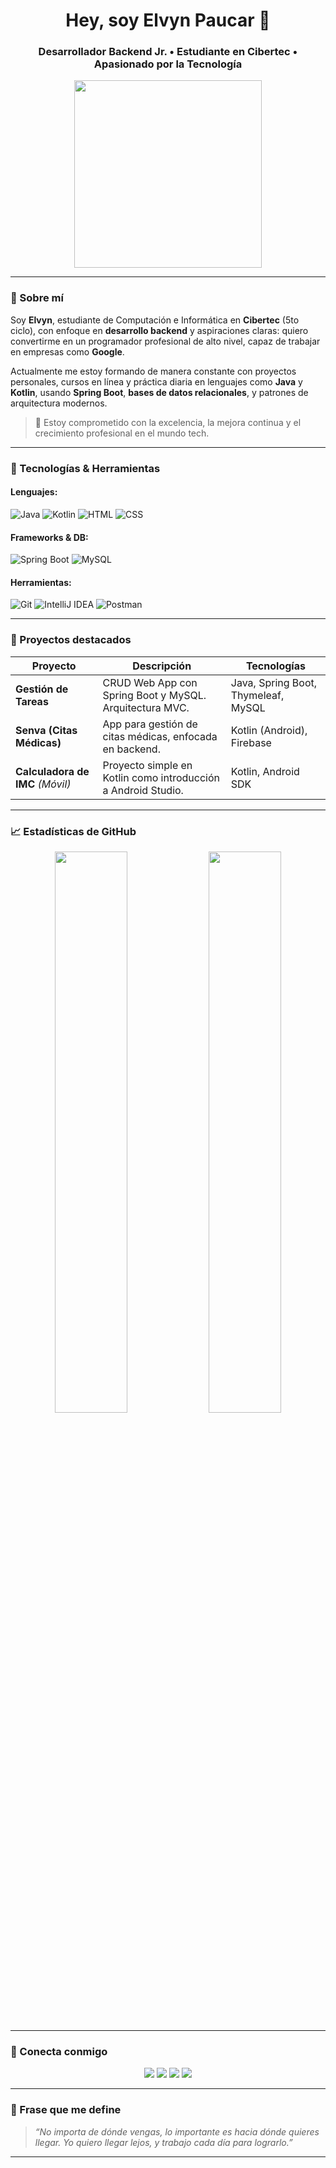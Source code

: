 <h1 align="center">Hey, soy Elvyn Paucar 👋</h1>
<h3 align="center">Desarrollador Backend Jr. • Estudiante en Cibertec • Apasionado por la Tecnología</h3>

<p align="center">
  <img src="https://raw.githubusercontent.com/Nero105/assets/main/code.gif" width="300"/>
</p>

---

### 🧠 Sobre mí

Soy **Elvyn**, estudiante de Computación e Informática en **Cibertec** (5to ciclo), con enfoque en **desarrollo backend** y aspiraciones claras: quiero convertirme en un programador profesional de alto nivel, capaz de trabajar en empresas como **Google**.

Actualmente me estoy formando de manera constante con proyectos personales, cursos en línea y práctica diaria en lenguajes como **Java** y **Kotlin**, usando **Spring Boot**, **bases de datos relacionales**, y patrones de arquitectura modernos.

> 🎯 Estoy comprometido con la excelencia, la mejora continua y el crecimiento profesional en el mundo tech.

---

### 🚀 Tecnologías & Herramientas

#### Lenguajes:
![Java](https://img.shields.io/badge/Java-ED8B00?style=flat&logo=java&logoColor=white)
![Kotlin](https://img.shields.io/badge/Kotlin-0095D5?style=flat&logo=kotlin&logoColor=white)
![HTML](https://img.shields.io/badge/HTML5-E34F26?style=flat&logo=html5&logoColor=white)
![CSS](https://img.shields.io/badge/CSS3-1572B6?style=flat&logo=css3&logoColor=white)

#### Frameworks & DB:
![Spring Boot](https://img.shields.io/badge/Spring_Boot-6DB33F?style=flat&logo=spring-boot&logoColor=white)
![MySQL](https://img.shields.io/badge/MySQL-005C84?style=flat&logo=mysql&logoColor=white)

#### Herramientas:
![Git](https://img.shields.io/badge/Git-F05032?style=flat&logo=git&logoColor=white)
![IntelliJ IDEA](https://img.shields.io/badge/IntelliJ-000000?style=flat&logo=intellij-idea&logoColor=white)
![Postman](https://img.shields.io/badge/Postman-FF6C37?style=flat&logo=postman&logoColor=white)

---

### 📌 Proyectos destacados

| Proyecto | Descripción | Tecnologías |
|---------|-------------|-------------|
| **Gestión de Tareas** | CRUD Web App con Spring Boot y MySQL. Arquitectura MVC. | Java, Spring Boot, Thymeleaf, MySQL |
| **Senva (Citas Médicas)** | App para gestión de citas médicas, enfocada en backend. | Kotlin (Android), Firebase |
| **Calculadora de IMC** *(Móvil)* | Proyecto simple en Kotlin como introducción a Android Studio. | Kotlin, Android SDK |

---

### 📈 Estadísticas de GitHub

<p align="center">
  <img src="https://github-readme-stats.vercel.app/api?username=Nero105&show_icons=true&theme=tokyonight&cache_seconds=1800" width="48%" />
  <img src="https://github-readme-stats.vercel.app/api/top-langs/?username=Nero105&layout=compact&theme=tokyonight&cache_seconds=1800" width="48%" />
</p>


---

### 🤝 Conecta conmigo

<p align="center">
  <a href="mailto:elvyn.paucar.ponce@gmail.com"><img src="https://img.shields.io/badge/Gmail-D14836?style=flat&logo=gmail&logoColor=white"/></a>
  <a href="https://www.linkedin.com/in/elvyn-paucar-ponce-71bbb9300/"><img src="https://img.shields.io/badge/LinkedIn-0A66C2?style=flat&logo=linkedin&logoColor=white"/></a>
  <a href="https://www.instagram.com/elvynpp/"><img src="https://img.shields.io/badge/Instagram-E4405F?style=flat&logo=instagram&logoColor=white"/></a>
  <a href="https://www.hackerrank.com/profile/elvyn_paucar_po1"><img src="https://img.shields.io/badge/HackerRank-2EC866?style=flat&logo=HackerRank&logoColor=white"/></a>
</p>

---

### 💬 Frase que me define

> *“No importa de dónde vengas, lo importante es hacia dónde quieres llegar. Yo quiero llegar lejos, y trabajo cada día para lograrlo.”*

---

